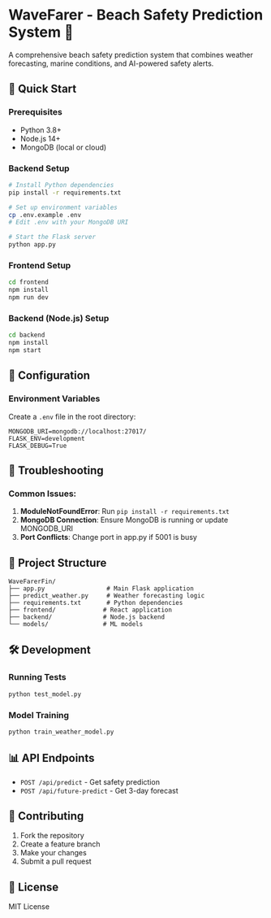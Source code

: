 # WaveFarer - Beach Safety Prediction System 🌊

A comprehensive beach safety prediction system that combines weather forecasting, marine conditions, and AI-powered safety alerts.

## 🚀 Quick Start

### Prerequisites
- Python 3.8+
- Node.js 14+
- MongoDB (local or cloud)

### Backend Setup
```bash
# Install Python dependencies
pip install -r requirements.txt

# Set up environment variables
cp .env.example .env
# Edit .env with your MongoDB URI

# Start the Flask server
python app.py
```

### Frontend Setup
```bash
cd frontend
npm install
npm run dev
```

### Backend (Node.js) Setup
```bash
cd backend
npm install
npm start
```

## 🔧 Configuration

### Environment Variables
Create a `.env` file in the root directory:
```
MONGODB_URI=mongodb://localhost:27017/
FLASK_ENV=development
FLASK_DEBUG=True
```

## 🐛 Troubleshooting

### Common Issues:
1. **ModuleNotFoundError**: Run `pip install -r requirements.txt`
2. **MongoDB Connection**: Ensure MongoDB is running or update MONGODB_URI
3. **Port Conflicts**: Change port in app.py if 5001 is busy

## 📁 Project Structure
```
WaveFarerFin/
├── app.py                 # Main Flask application
├── predict_weather.py     # Weather forecasting logic
├── requirements.txt       # Python dependencies
├── frontend/             # React application
├── backend/              # Node.js backend
└── models/               # ML models
```

## 🛠️ Development

### Running Tests
```bash
python test_model.py
```

### Model Training
```bash
python train_weather_model.py
```

## 📊 API Endpoints

- `POST /api/predict` - Get safety prediction
- `POST /api/future-predict` - Get 3-day forecast

## 🤝 Contributing

1. Fork the repository
2. Create a feature branch
3. Make your changes
4. Submit a pull request

## 📄 License

MIT License 